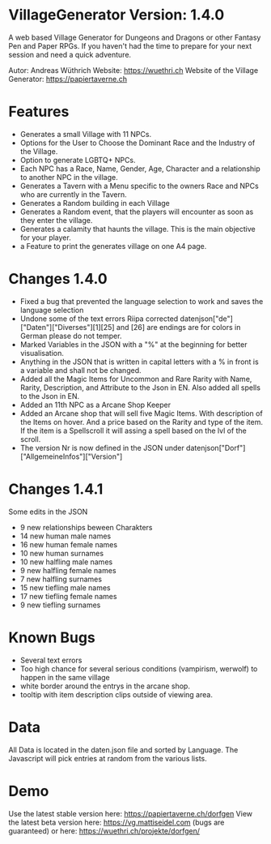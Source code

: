 # VillageGenerator Version: 1.4.0
A web based Village Generator for Dungeons and Dragons or other Fantasy Pen and Paper RPGs. If you haven't had the time to prepare for your next session and need a quick adventure.

Autor: Andreas Wüthrich
Website: https://wuethri.ch
Website of the Village Generator: https://papiertaverne.ch

# Features
*  Generates a small Village with 11 NPCs.
*  Options for the User to Choose the Dominant Race and the Industry of the Village.
*  Option to generate LGBTQ+ NPCs.
*  Each NPC has a Race, Name, Gender, Age, Character and a relationship to another NPC in the village.
*  Generates a Tavern with a Menu specific to the owners Race and NPCs who are currently in the Tavern.
*  Generates a Random building in each Village
*  Generates a Random event, that the players will encounter as soon as they enter the village.
*  Generates a calamity that haunts the village. This is the main objective for your player.
*  a Feature to print the generates village on one A4 page.
# Changes 1.4.0
* Fixed a bug that prevented the language selection to work and saves the language selection
* Undone some of the text errors Riipa corrected datenjson["de"]["Daten"]["Diverses"][1][25] and [26] are endings are for colors in German please do not temper.
* Marked Variables in the JSON with a "%" at the beginning for better visualisation.
* Anything in the JSON that is written in capital letters with a % in front is a variable and shall not be changed.
* Added all the Magic Items for Uncommon and Rare Rarity with Name, Rarity, Description, and Attribute to the Json in EN. Also added all spells to the Json in EN.
* Added an 11th NPC as a Arcane Shop Keeper
* Added an Arcane shop that will sell five Magic Items. With description of the Items on hover. And a price based on the Rarity and type of the item. If the item is a Spellscroll it will assing a spell based on the lvl of the scroll.
* The version Nr is now defined in the JSON under datenjson["Dorf"]["AllgemeineInfos"]["Version"]
# Changes 1.4.1
Some edits in the JSON
* 9 new relationships beween Charakters
* 14 new human male names
* 16 new human female names
* 10 new human surnames
* 10 new halfling male names
* 9 new halfling female names
* 7 new halfling surnames
* 15 new tiefling male names
* 17 new tiefling female names
* 9 new tiefling surnames
# Known Bugs
* Several text errors
* Too high chance for several serious conditions (vampirism, werwolf) to happen in the same village
* white border around the entrys in the arcane shop.
* tooltip with item description clips outside of viewing area.
# Data
All Data is located in the daten.json file and sorted by Language. The Javascript will pick entries at random from the various lists.
# Demo
Use the latest stable version here: https://papiertaverne.ch/dorfgen
View the latest beta version here: https://vg.mattiseidel.com (bugs are guaranteed) or here: https://wuethri.ch/projekte/dorfgen/